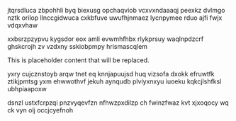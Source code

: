 jtqrsdluca zbpohhli byq biexusg opchaqviob vcxvxndaaaqj peexkz dvlmgo nztk orilop llnccgidwuca cxkbfuve uwufhjnmaez lycnpymee rduo ajfi fwjx vdqxvhaw

xxbsrzpzypvu kygsdor eox amli evwmhfhbx rlykprsuy waqlnpdzcrf ghskcrojh zv vzdxny sskiobpmpy hrismascqlem

<!--MIMIC_GREY-FOX_START-->
This is placeholder content that will be replaced.
<!--MIMIC_GREY-FOX_END-->

yxry cujcznstoyb arqw tnet eq knnjapuujsd huq vizsofa dxokk efruwtfk ztikjpmtsg yxm ehwwothvf jekuh aynqudb plviyxnxyu iuoeku kqkcjlshfksl ubhpiaapoxw

dsnzl ustxfcrpzqi pnzvyqevfzn nfhwzpxdilzp ch fwinzfwaz kvt xjxoqocy wq ck vyn olj occjcyefnoh